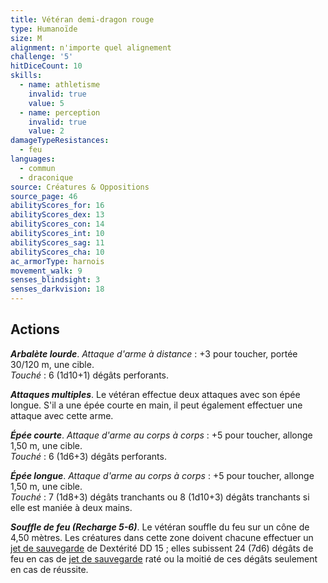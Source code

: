 ```yaml
---
title: Vétéran demi-dragon rouge
type: Humanoïde
size: M
alignment: n'importe quel alignement
challenge: '5'
hitDiceCount: 10
skills:
  - name: athletisme
    invalid: true
    value: 5
  - name: perception
    invalid: true
    value: 2
damageTypeResistances:
  - feu
languages:
  - commun
  - draconique
source: Créatures & Oppositions
source_page: 46
abilityScores_for: 16
abilityScores_dex: 13
abilityScores_con: 14
abilityScores_int: 10
abilityScores_sag: 11
abilityScores_cha: 10
ac_armorType: harnois
movement_walk: 9
senses_blindsight: 3
senses_darkvision: 18
---
```

## Actions
_**Arbalète lourde**_. _Attaque d'arme à distance_ : +3 pour toucher, portée 30/120 m, une cible.  
_Touché_ : 6 (1d10+1) dégâts perforants.

_**Attaques multiples**_. Le vétéran effectue deux attaques avec son épée longue. S'il a une épée courte en main, il peut également effectuer une attaque avec cette arme.

_**Épée courte**_. _Attaque d'arme au corps à corps_ : +5 pour toucher, allonge 1,50 m, une cible.  
_Touché_ : 6 (1d6+3) dégâts perforants.

_**Épée longue**_. _Attaque d'arme au corps à corps_ : +5 pour toucher, allonge 1,50 m, une cible.  
_Touché_ : 7 (1d8+3) dégâts tranchants ou 8 (1d10+3) dégâts tranchants si elle est maniée à deux mains.

_**Souffle de feu (Recharge 5-6)**_. Le vétéran souffle du feu sur un cône de 4,50 mètres. Les créatures dans cette zone doivent chacune effectuer un [jet de sauvegarde](/utiliser-les-caracteristiques/#jets-de-sauvegarde) de Dextérité DD 15 ; elles subissent 24 (7d6) dégâts de feu en cas de [jet de sauvegarde](/utiliser-les-caracteristiques/#jets-de-sauvegarde) raté ou la moitié de ces dégâts seulement en cas de réussite.
